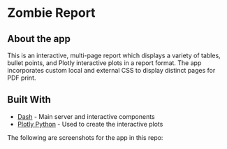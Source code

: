 # Zombie Report

## About the app

This is an interactive, multi-page report which displays a variety of tables, bullet points, and Plotly interactive plots in a report format.
The app incorporates custom local and external CSS to display distinct pages for PDF print.

## Built With

- [Dash](https://dash.plot.ly/) - Main server and interactive components
- [Plotly Python](https://plot.ly/python/) - Used to create the interactive plots

The following are screenshots for the app in this repo:
